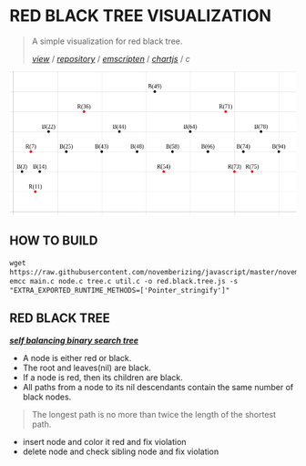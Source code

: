 # RED BLACK TREE VISUALIZATION

> A simple visualization for red black tree.
> 
> _[view](https://iticworld.github.io/portfolio/red-black-tree-visualization-using-emscripten-chartjs/index.html)_
> /
> _[repository](https://github.com/iticworld/programming/tree/master/data.structure/red.black.tree)_
> /
> _[emscripten](http://kripken.github.io/emscripten-site/)_
> /
> _[chartjs](https://www.chartjs.org/)_
> /
> _c_

![visualization](visualization.png)

## HOW TO BUILD

```
wget https://raw.githubusercontent.com/novemberizing/javascript/master/novemberizing.js
emcc main.c node.c tree.c util.c -o red.black.tree.js -s "EXTRA_EXPORTED_RUNTIME_METHODS=['Pointer_stringify']"
```

## RED BLACK TREE

___<u>self balancing binary search tree</u>___

- A node is either red or black.
- The root and leaves(nil) are black.
- If a node is red, then its children are black.
- All paths from a node to its nil descendants contain the same number of black nodes.

> The longest path is no more than twice the length of the shortest path.

- insert node and color it red and fix violation
- delete node and check sibling node and fix violation
